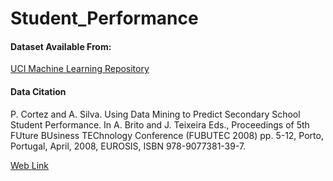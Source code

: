# Student_Performance





#### Dataset Available From:

[UCI Machine Learning Repository](https://archive.ics.uci.edu/ml/datasets/student+performance)

#### Data Citation


P. Cortez and A. Silva. Using Data Mining to Predict Secondary School Student Performance. In A. Brito and J. Teixeira Eds., Proceedings of 5th FUture BUsiness TEChnology Conference (FUBUTEC 2008) pp. 5-12, Porto, Portugal, April, 2008, EUROSIS, ISBN 978-9077381-39-7. 

[Web Link](http://www3.dsi.uminho.pt/pcortez/student.pdf)